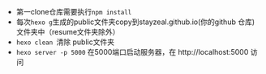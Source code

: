 - 第一clone仓库需要执行`npm install`
- 每次`hexo g`生成的public文件夹copy到stayzeal.github.io(你的github 仓库)文件夹中（resume文件夹除外）
- `hexo clean `清除 public文件夹
- `hexo server -p 5000` 在5000端口启动服务器，在 http://localhost:5000 访问
